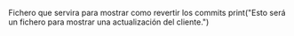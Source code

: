 Fichero que servira para mostrar como revertir los commits
print("Esto será un fichero para mostrar una actualización del cliente.")
